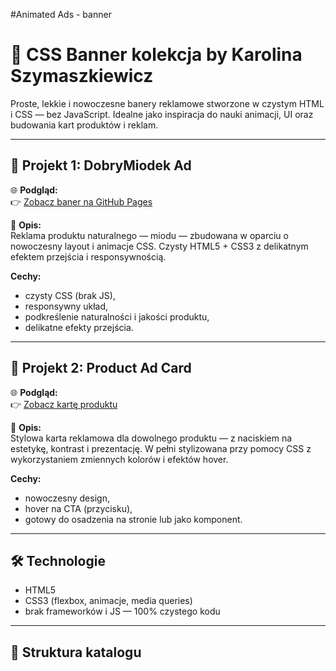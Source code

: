 #Animated Ads - banner

# 🎨 CSS Banner kolekcja by Karolina Szymaszkiewicz

Proste, lekkie i nowoczesne banery reklamowe stworzone w czystym HTML i CSS — bez JavaScript. Idealne jako inspiracja do nauki animacji, UI oraz budowania kart produktów i reklam.

---

## 🔹 Projekt 1: DobryMiodek Ad

🌐 **Podgląd:**  
👉 [Zobacz baner na GitHub Pages](https://karlasz.github.io/bannerCSS-ad/DobryMiodek-Ad/index)

📌 **Opis:**  
Reklama produktu naturalnego — miodu — zbudowana w oparciu o nowoczesny layout i animacje CSS. Czysty HTML5 + CSS3 z delikatnym efektem przejścia i responsywnością.

**Cechy:**
- czysty CSS (brak JS),
- responsywny układ,
- podkreślenie naturalności i jakości produktu,
- delikatne efekty przejścia.

---

## 🔹 Projekt 2: Product Ad Card

🌐 **Podgląd:**  
👉 [Zobacz kartę produktu](https://karlasz.github.io/bannerCSS-ad/Product-Ad-Card/index)

📌 **Opis:**  
Stylowa karta reklamowa dla dowolnego produktu — z naciskiem na estetykę, kontrast i prezentację. W pełni stylizowana przy pomocy CSS z wykorzystaniem zmiennych kolorów i efektów hover.

**Cechy:**
- nowoczesny design,
- hover na CTA (przycisku),
- gotowy do osadzenia na stronie lub jako komponent.

---

## 🛠 Technologie

- HTML5
- CSS3 (flexbox, animacje, media queries)
- brak frameworków i JS — 100% czystego kodu

---

## 📁 Struktura katalogu


